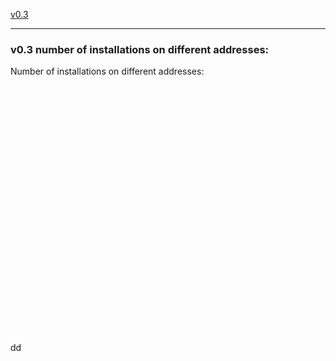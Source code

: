 <a href="#v0.3 number of installations on different addresses" title="GClh II Version 0.3 (05.02.2017-24.02.2017)">v0.3</a> &nbsp; 

---
### v0.3 number of installations on different addresses:
Number of installations on different addresses:
<br>
<br>
<br>
<br>
<br>
<br>
<br>
<br>
<br>
<br>
<br>
<br>
<br>
<br>
<br>
<br>
<br>
<br>
<br>
<br>
<br>
<br>
<br>
<br>
<br>
<br>
dd
